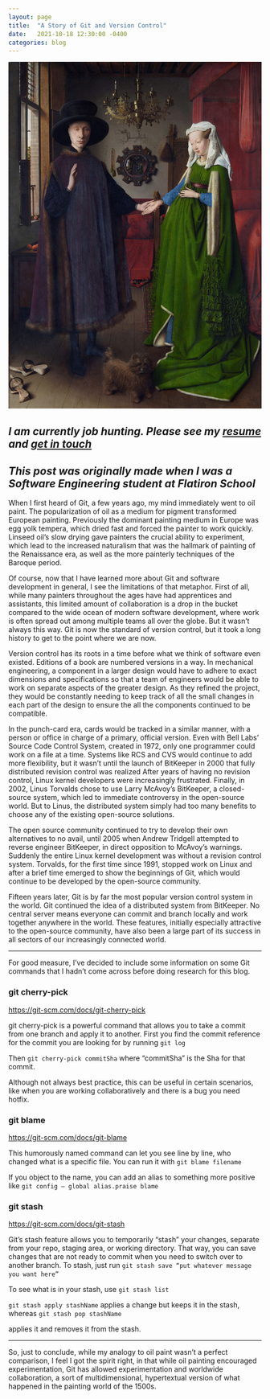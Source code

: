 ```yaml
---
layout: page
title:  "A Story of Git and Version Control"
date:   2021-10-18 12:30:00 -0400
categories: blog
---
```


![image](/assets/img/van-eyck.jpg)

## *I am currently job hunting. Please see my [resume](/resume/resume) and [get in touch](mailto:jasonchilcode@gmail.com)*
## *This post was originally made when I was a Software Engineering student at Flatiron School*
When I first heard of Git, a few years ago, my mind immediately went to oil paint. The popularization of oil as a medium for pigment transformed European painting. Previously the dominant painting medium in Europe was egg yolk tempera, which dried fast and forced the painter to work quickly. Linseed oil’s slow drying gave painters the crucial ability to experiment, which lead to the increased naturalism that was the hallmark of painting of the Renaissance era, as well as the more painterly techniques of the Baroque period.

Of course, now that I have learned more about Git and software development in general, I see the limitations of that metaphor. First of all, while many painters throughout the ages have had apprentices and assistants, this limited amount of collaboration is a drop in the bucket compared to the wide ocean of modern software development, where work is often spread out among multiple teams all over the globe. But it wasn’t always this way. Git is now the standard of version control, but it took a long history to get to the point where we are now.

Version control has its roots in a time before what we think of software even existed. Editions of a book are numbered versions in a way. In mechanical engineering, a component in a larger design would have to adhere to exact dimensions and specifications so that a team of engineers would be able to work on separate aspects of the greater design. As they refined the project, they would be constantly needing to keep track of all the small changes in each part of the design to ensure the all the components continued to be compatible.

In the punch-card era, cards would be tracked in a similar manner, with a person or office in charge of a primary, official version. Even with Bell Labs’ Source Code Control System, created in 1972, only one programmer could work on a file at a time. Systems like RCS and CVS would continue to add more flexibility, but it wasn’t until the launch of BitKeeper in 2000 that fully distributed revision control was realized
After years of having no revision control, Linux kernel developers were increasingly frustrated. Finally, in 2002, Linus Torvalds chose to use Larry McAvoy’s BitKeeper, a closed-source system, which led to immediate controversy in the open-source world. But to Linus, the distributed system simply had too many benefits to choose any of the existing open-source solutions.

The open source community continued to try to develop their own alternatives to no avail, until 2005 when Andrew Tridgell attempted to reverse engineer BitKeeper, in direct opposition to McAvoy’s warnings. Suddenly the entire Linux kernel development was without a revision control system. Torvalds, for the first time since 1991, stopped work on Linux and after a brief time emerged to show the beginnings of Git, which would continue to be developed by the open-source community.

Fifteen years later, Git is by far the most popular version control system in the world. Git continued the idea of a distributed system from BitKeeper. No central server means everyone can commit and branch locally and work together anywhere in the world. These features, initially especially attractive to the open-source community, have also been a large part of its success in all sectors of our increasingly connected world.

---

For good measure, I’ve decided to include some information on some Git commands that I hadn’t come across before doing research for this blog.

### git cherry-pick
https://git-scm.com/docs/git-cherry-pick

git cherry-pick is a powerful command that allows you to take a commit from one branch and apply it to another. First you find the commit reference for the commit you are looking for by running
`git log`

Then
`git cherry-pick commitSha`
where “commitSha” is the Sha for that commit.

Although not always best practice, this can be useful in certain scenarios, like when you are working collaboratively and there is a bug you need hotfix.

### git blame
https://git-scm.com/docs/git-blame

This humorously named command can let you see line by line, who changed what is a specific file. You can run it with 
`git blame filename`

If you object to the name, you can add an alias to something more positive like
`git config — global alias.praise blame`

### git stash
https://git-scm.com/docs/git-stash

Git’s stash feature allows you to temporarily “stash” your changes, separate from your repo, staging area, or working directory. That way, you can save changes that are not ready to commit when you need to switch over to another branch. To stash, just run
`git stash save “put whatever message you want here”`

To see what is in your stash, use
`git stash list`

`git stash apply stashName`
applies a change but keeps it in the stash, whereas
`git stash pop stashName`

applies it and removes it from the stash.

---

So, just to conclude, while my analogy to oil paint wasn’t a perfect comparison, I feel I got the spirit right, in that while oil painting encouraged experimentation, Git has allowed experimentation and worldwide collaboration, a sort of multidimensional, hypertextual version of what happened in the painting world of the 1500s.

